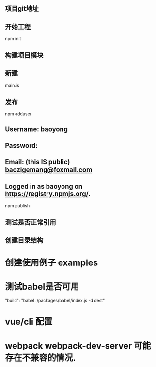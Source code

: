 ## 项目git地址

## 开始工程

npm init

## 构建项目模块

## 新建
main.js

## 发布
npm adduser
## Username: baoyong
## Password: 
## Email: (this IS public) baozigemang@foxmail.com
## Logged in as baoyong on https://registry.npmjs.org/.

npm publish <project-name>
## 测试是否正常引用


## 创建目录结构

# 创建使用例子 examples

# 测试babel是否可用
"build": "babel ./packages/babel/index.js -d dest"

# vue/cli 配置

# webpack webpack-dev-server 可能存在不兼容的情况.

